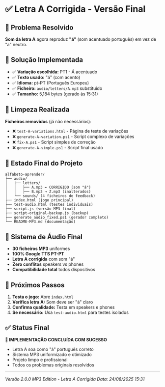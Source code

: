 # ✅ Letra A Corrigida - Versão Final

## 🎯 Problema Resolvido
**Som da letra A** agora reproduz **"á"** (som acentuado português) em vez de "a" neutro.

## 🔧 Solução Implementada
- ✅ **Variação escolhida:** PT1 - Á acentuado
- ✅ **Texto usado:** "á" (com acento)  
- ✅ **Idioma:** pt-PT (Português Europeu)
- ✅ **Ficheiro:** `audio/letters/A.mp3` substituído
- ✅ **Tamanho:** 5,184 bytes (gerado às 15:31)

## 🧹 Limpeza Realizada
**Ficheiros removidos** (já não necessários):
- ❌ `test-A-variations.html` - Página de teste de variações
- ❌ `generate-A-variation.ps1` - Script complexo de variações  
- ❌ `fix-A.ps1` - Script simples de correção
- ❌ `generate-A-simple.ps1` - Script final usado

## 📁 Estado Final do Projeto
```
alfabeto-aprender/
├── audio/
│   ├── letters/
│   │   ├── A.mp3 ← CORRIGIDO (som "á")
│   │   ├── B.mp3 → Z.mp3 (inalterados)
│   └── sounds/ (4 ficheiros de feedback)
├── index.html (jogo principal)
├── test-audio.html (testes individuais)
├── script.js (versão MP3 final)
├── script-original-backup.js (backup)
├── generate_audio_fixed.ps1 (gerador completo)
└── README-MP3.md (documentação)
```

## 🎵 Sistema de Áudio Final
- **30 ficheiros MP3** uniformes
- **100% Google TTS PT-PT** 
- **Letra A corrigida** com som "á"
- **Zero conflitos** speakers vs phones
- **Compatibilidade total** todos dispositivos

## 🚀 Próximos Passos
1. **Testa o jogo:** Abre `index.html`
2. **Verifica letra A:** Som deve ser "á" claro
3. **Confirma qualidade:** Testa em speakers e phones
4. **Se necessário:** Usa `test-audio.html` para testes isolados

## ✅ Status Final
**🎯 IMPLEMENTAÇÃO CONCLUÍDA COM SUCESSO**
- Letra A soa como "á" português correto
- Sistema MP3 uniformizado e otimizado
- Projeto limpo e profissional
- Todos os problemas originais resolvidos

---
*Versão 2.0.0 MP3 Edition - Letra A Corrigida*
*Data: 24/08/2025 15:31*
